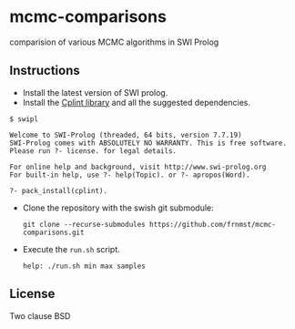# mcmc-comparisons

comparision of various MCMC algorithms in SWI Prolog

## Instructions

- Install the latest version of SWI prolog.
- Install the [Cplint library](https://github.com/friguzzi/cplint) and all the 
  suggested dependencies.

```
$ swipl

Welcome to SWI-Prolog (threaded, 64 bits, version 7.7.19)
SWI-Prolog comes with ABSOLUTELY NO WARRANTY. This is free software.
Please run ?- license. for legal details.

For online help and background, visit http://www.swi-prolog.org
For built-in help, use ?- help(Topic). or ?- apropos(Word).

?- pack_install(cplint).
```

- Clone the repository with the swish git submodule:

      git clone --recurse-submodules https://github.com/frnmst/mcmc-comparisons.git

- Execute the `run.sh` script.

      help: ./run.sh min max samples

## License

Two clause BSD
